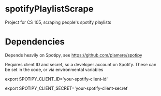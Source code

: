 # spotifyPlaylistScrape
Project for CS 105, scraping people's spotify playlists


# Dependencies
Depends heavily on Spotipy, see https://github.com/plamere/spotipy

Requires client ID and secret, so a developer account on Spotify.
These can be set in the code, or via environmental variables 

export SPOTIPY_CLIENT_ID='your-spotify-client-id' 

export SPOTIPY_CLIENT_SECRET='your-spotify-client-secret'